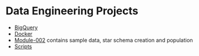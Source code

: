 # Data Engineering Projects

* [BigQuery](https://github.com/a-kravets/Data-Engineering-101/tree/master/BigQuery)
* [Docker](https://github.com/a-kravets/Data-Engineering-101/tree/master/Docker)
* [Module-002](https://github.com/a-kravets/DE-101/tree/master/Module-002) contains sample data, star schema creation and population
* [Scripts](https://github.com/a-kravets/Data-Engineering-101/tree/master/Scripts)
